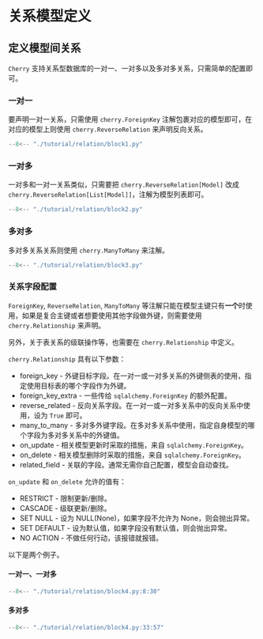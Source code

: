# 关系模型定义

## 定义模型间关系

`Cherry` 支持关系型数据库的一对一、一对多以及多对多关系，只需简单的配置即可。

### 一对一

要声明一对一关系，只需使用 `cherry.ForeignKey` 注解包裹对应的模型即可，在对应的模型上则使用 `cherry.ReverseRelation` 来声明反向关系。

```python hl_lines="11 21"
--8<-- "./tutorial/relation/block1.py"
```

### 一对多

一对多和一对一关系类似，只需要把 `cherry.ReverseRelation[Model]` 改成 `cherry.ReverseRelation[List[Model]]`，注解为模型列表即可。

```python hl_lines="11 21"
--8<-- "./tutorial/relation/block2.py"
```

### 多对多

多对多关系关系则使用 `cherry.ManyToMany` 来注解。

```python hl_lines="11 21"
--8<-- "./tutorial/relation/block3.py"
```

### 关系字段配置

`ForeignKey`, `ReverseRelation`, `ManyToMany` 等注解只能在模型主键只有**一个**时使用，如果是复合主键或者想要使用其他字段做外键，则需要使用 `cherry.Relationship` 来声明。

另外，关于表关系的级联操作等，也需要在 `cherry.Relationship` 中定义。

`cherry.Relationship` 具有以下参数：

- foreign_key - 外键目标字段。在一对一或一对多关系的外键侧表的使用，指定使用目标表的哪个字段作为外键。
- foreign_key_extra - 一些传给 `sqlalchemy.ForeignKey` 的额外配置。
- reverse_related - 反向关系字段。在一对一或一对多关系中的反向关系中使用，设为 `True` 即可。
- many_to_many - 多对多外键字段。在多对多关系中使用，指定自身模型的哪个字段为多对多关系中的外键值。
- on_update - 相关模型更新时采取的措施，来自 `sqlalchemy.ForeignKey`。
- on_delete - 相关模型删除时采取的措施，来自 `sqlalchemy.ForeignKey`。
- related_field - 关联的字段。通常无需你自己配置，模型会自动查找。

`on_update` 和 `on_delete` 允许的值有：

- RESTRICT - 限制更新/删除。
- CASCADE - 级联更新/删除。
- SET NULL - 设为 NULL(None)，如果字段不允许为 None，则会抛出异常。
- SET DEFAULT - 设为默认值，如果字段没有默认值，则会抛出异常。
- NO ACTION - 不做任何行动，该报错就报错。

以下是两个例子。

#### 一对一、一对多

```python hl_lines="4 19"
--8<-- "./tutorial/relation/block4.py:8:30"
```

#### 多对多

```python hl_lines="5 21"
--8<-- "./tutorial/relation/block4.py:33:57"
```
